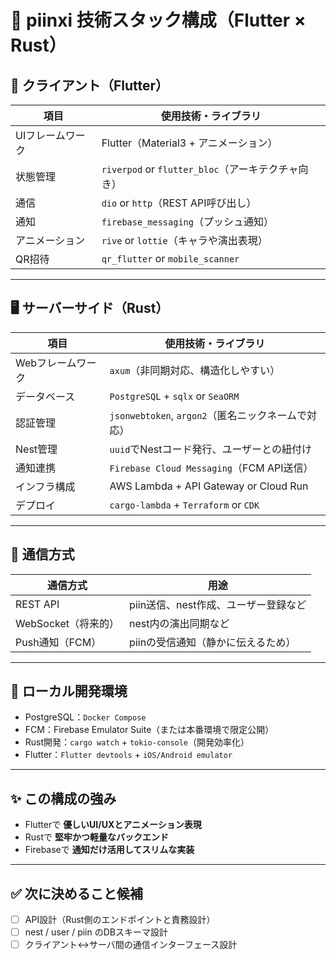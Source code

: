 # 🧰 piinxi 技術スタック構成（Flutter × Rust）

## 📱 クライアント（Flutter）

| 項目           | 使用技術・ライブラリ                          |
|----------------|-----------------------------------------------|
| UIフレームワーク | Flutter（Material3 + アニメーション）          |
| 状態管理       | `riverpod` or `flutter_bloc`（アーキテクチャ向き） |
| 通信           | `dio` or `http`（REST API呼び出し）            |
| 通知           | `firebase_messaging`（プッシュ通知）           |
| アニメーション | `rive` or `lottie`（キャラや演出表現）         |
| QR招待         | `qr_flutter` or `mobile_scanner`              |

---

## 🖥️ サーバーサイド（Rust）

| 項目             | 使用技術・ライブラリ                                 |
|------------------|------------------------------------------------------|
| Webフレームワーク | `axum`（非同期対応、構造化しやすい）                 |
| データベース     | `PostgreSQL` + `sqlx` or `SeaORM`                    |
| 認証管理         | `jsonwebtoken`, `argon2`（匿名ニックネームで対応）  |
| Nest管理         | `uuid`でNestコード発行、ユーザーとの紐付け           |
| 通知連携         | `Firebase Cloud Messaging`（FCM API送信）           |
| インフラ構成     | AWS Lambda + API Gateway or Cloud Run               |
| デプロイ         | `cargo-lambda` + `Terraform` or `CDK`               |

---

## 🔄 通信方式

| 通信方式          | 用途                                |
|-------------------|-------------------------------------|
| REST API          | piin送信、nest作成、ユーザー登録など |
| WebSocket（将来的） | nest内の演出同期など                |
| Push通知（FCM）    | piinの受信通知（静かに伝えるため）  |

---

## 🧪 ローカル開発環境

- PostgreSQL：`Docker Compose`
- FCM：Firebase Emulator Suite（または本番環境で限定公開）
- Rust開発：`cargo watch` + `tokio-console`（開発効率化）
- Flutter：`Flutter devtools` + `iOS/Android emulator`

---

## ✨ この構成の強み

- Flutterで **優しいUI/UXとアニメーション表現**
- Rustで **堅牢かつ軽量なバックエンド**
- Firebaseで **通知だけ活用してスリムな実装**

---

## ✅ 次に決めること候補

- [ ] API設計（Rust側のエンドポイントと責務設計）
- [ ] nest / user / piin のDBスキーマ設計
- [ ] クライアント↔サーバ間の通信インターフェース設計
